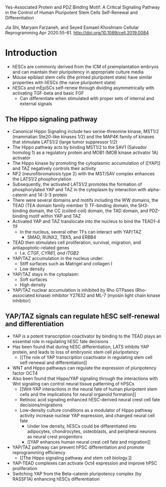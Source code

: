 Yes-Associated Protein and PDZ Binding Motif: A Critical Signaling Pathway in the Control of Human Pluripotent Stem Cells Self-Renewal and Differentiation

Jia Shi, Maryam Farzaneh, and Seyed Esmaeil Khoshnam
Cellular Reprogramming.Apr 2020.55-61.
http://doi.org/10.1089/cell.2019.0084

# Introduction
- hESCs are commonly derived from the ICM of preimplantation embryos and can maintain their pluripotency in appropriate culture media
- Mouse epiblast stem cells (the primed pluripotent state) have similar properties with hESCs (the naive pluripotent state)
- hESCs and mEpiSCs self-renew through dividing asymmetrically with activating TGF-beta and basic FGF
	- Can differentiate when stimulated with proper sets of internal and external signals
## The Hippo signaling pathway
- Canonical Hippo Signaling include two serine-threonine kinase, MST1/2 (mammalian Ste20-like kinases 1/2) and the MAP4K family of kinases that stimulate LATS1/2 (large tumor suppressor 1/2)
- The Hippo pathway acts by binding MST1/2 to the SAV1 (Salvador homolog 1) as a regulatory protein and MOB1 (MOB kinase activator 1A) activator
- The Hippo kinase by promoting the cytoplasmic accumulation of [[YAP]] and TAZ negatively controls their activity
- NF2 (neurofibromatosis type 2) with the MST/SAV complex enhances the LATS1/2 phosphorylation
- Subsequently, the activated LATS1/2 promotes the formation of phosphorylated YAP and TAZ in the cytoplasm by interaction with alpha-catenin and 14-3-3 protein
- There were several domains and motifs including the WW domains, the TEAD (TEA domain family member 1) TF-binding domain, the SH3-binding domain, the CC (coiled-coil) domain, the TAD domain, and PDZ-binding motif within YAP and TAZ
- Activated YAP and TAZ translocate into the nucleus to bind the TEAD1-4 TF
	- In the nucleus, several other TFs can interact with YAP/TAZ
		- SMAD, RUNX2, TBX5, and ERBB4
- TEAD then stimulates cell proliferation, survival, migration, and antiapoptotic-related genes 
	- I.e. *CTGF, CYR61, and ITGB2*
- YAP/TAZ accumulation in the nucleus under: 
	- Stiff surfaces such as Matrigel and collagen I
	- Low density
- YAP/TAZ stays in the cytoplasm:
	- Soft surfaces
	- High density
- YAP/TAZ nuclear accumulation is inhibited by Rho GTPases (Rho-associated kinase) inhibitor Y27632 and ML-7 (myosin light chain kinase inhibitor) 
## YAP/TAZ signals can regulate hESC self-renewal and differentiation
- YAP is a potent transcription coactivator by binding to the TEAD plays an essential role in regulating hESC fate decisions
- Has been found that during hESC differentiation, LATS inhibits YAP protein, and leads to loss of embryonic stem cell pluripotency
	- [[The role of YAP transcription coactivator in regulating stem cell self-renewal and differentiation]]
- WNT and Hippo pathways can regulate the expression of pluripotency factor OCT4
- Also been found that Hippo/YAP signaling through the interactions with Wnt signaling can control neural tissue patterning of hPSCs
	- [[Wnt-YAP interactions in the neural fate of human pluripotent stem cells and the implications for neural organoid formation]]
	- Retinoic acid signaling enhanced hESC-derived neural crest cell fate decisions/migrations
	- Low-density culture conditions as a modulator of Hippo pathway activity increase nuclear YAP expression, and changed neural cell fate
		- Under low density, hESCs could be differentiated into adipocytes, chondrocytes, osteoblasts, and peripheral neurons as neural crest progenitors
		- [[YAP enhances human neural crest cell fate and migration]]
- YAP/TAZ pathway can prevent hPSC differentiation and promote reprogramming efficiency
	- [[The Hippo signaling pathway and stem cell biology.]]
- YAP-TEAD complexes can activate Oct4 expression and improve hPSC proliferation
- Switching YAP from the Beta-catenin pluripotency complex (by RASSF1A) enhancing hESCs differentiation 